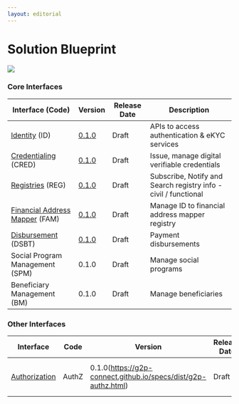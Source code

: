 ```yaml
---
layout: editorial
---
```


# Solution Blueprint

![](.gitbook/assets/solution\_bluerpint.png)

### Core Interfaces

| Interface (Code)                                                                                  | Version                                                               | Release Date | Description                                                     |
| ------------------------------------------------------------------------------------------------- | --------------------------------------------------------------------- | ------------ | --------------------------------------------------------------- |
| [Identity](protocol/interfaces/identity.md) (ID)                                                  | [0.1.0](https://g2p-connect.github.io/specs/dist/g2p-identity.html)   | Draft        | APIs to access authentication & eKYC services                   |
| [Credentialing](protocol/interfaces/credentialing.md) (CRED)                                      | [0.1.0](https://g2p-connect.github.io/specs/dist/g2p-credential.html) | Draft        | Issue, manage digital verifiable credentials                    |
| [Registries](protocol/interfaces/registries.md) (REG)                                             | [0.1.0](https://g2p-connect.github.io/specs/dist/g2p-registry.html)   | Draft        | Subscribe, Notify and Search registry info - civil / functional |
| [Financial Address Mapper](protocol/interfaces/beneficiary-management/mapper-architecture/) (FAM) | [0.1.0](https://g2p-connect.github.io/specs/dist/g2p-mapper.html)     | Draft        | Manage ID to financial address mapper registry                  |
| [Disbursement](protocol/interfaces/social-program-management/disbursement.md) (DSBT)              | [0.1.0](https://g2p-connect.github.io/specs/dist/g2p-disburse.html)   | Draft        | Payment disbursements                                           |
| Social Program Management (SPM)                                                                   | 0.1.0                                                                 | Draft        | Manage social programs                                          |
| Beneficiary Management (BM)                                                                       | 0.1.0                                                                 | Draft        | Manage beneficiaries                                            |

### Other Interfaces

| Interface                                           | Code  | Version                                                        | Release Date | Description                             |
| --------------------------------------------------- | ----- | -------------------------------------------------------------- | ------------ | --------------------------------------- |
| [Authorization](protocol/security/authorization.md) | AuthZ | 0.1.0(https://g2p-connect.github.io/specs/dist/g2p-authz.html) | Draft        | OAuth2 compliant authz token to connect |
